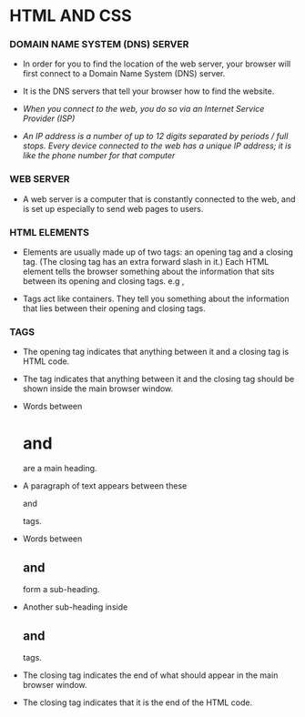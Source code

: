 # HTML AND CSS 


### DOMAIN NAME SYSTEM (DNS) SERVER

- In order for you to find the location of the web server, your browser will first connect to a Domain Name System (DNS) server.

- It is the DNS servers that tell your browser how to find the website.

- *When you connect to the web, you do so via an Internet Service Provider (ISP)*

- *An IP address is a number of up to 12 digits separated by periods / full stops. Every device connected to the web has a unique IP address; it is like the phone number for
  that computer*

### WEB SERVER 

- A web server is a computer that is constantly connected to the web, and is set up especially to send web pages to users.


### HTML ELEMENTS

- Elements are usually made up of two tags: an opening tag and a closing tag. (The closing tag has an extra forward slash in it.) Each HTML element tells the browser something
  about the information that sits between its opening and closing tags. e.g </h>, <p>

- Tags act like containers. They tell you something about the information that lies between their opening and closing tags.

### TAGS

- The opening <html> tag indicates that anything between it and a closing </html> tag is HTML code.

- The <body> tag indicates that anything between it and the closing </body> tag should be shown inside the main browser window.

- Words between <h1> and </h1> are a main heading.

- A paragraph of text appears between these <p> and </p> tags.

- Words between <h2> and </h2> form a sub-heading.

- Another sub-heading inside <h2> and </h2> tags.

- The closing </body> tag indicates the end of what should appear in the main browser window.

- The closing </html> tag indicates that it is the end of the HTML code.
